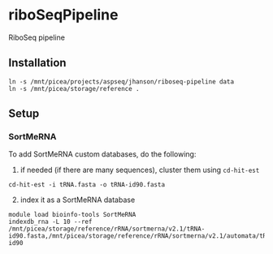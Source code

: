 # riboSeqPipeline
RiboSeq pipeline

## Installation
```{bash}
ln -s /mnt/picea/projects/aspseq/jhanson/riboseq-pipeline data
ln -s /mnt/picea/storage/reference .
```

## Setup
### SortMeRNA
To add SortMeRNA custom databases, do the following:

1. if needed (if there are many sequences), cluster them using `cd-hit-est` 
```{bash}
cd-hit-est -i tRNA.fasta -o tRNA-id90.fasta
```

2. index it as a SortMeRNA database
```{bash}
module load bioinfo-tools SortMeRNA
indexdb_rna -L 10 --ref /mnt/picea/storage/reference/rRNA/sortmerna/v2.1/tRNA-id90.fasta,/mnt/picea/storage/reference/rRNA/sortmerna/v2.1/automata/tRNA-id90
```